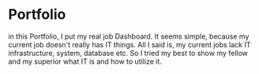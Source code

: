 # Portfolio
in this Portfolio, I put my real job Dashboard. It seems simple, because my current job doesn't really has IT things. All I said is, my current jobs lack IT infrastructure, system, database etc. So I tried my best to show my fellow and my superior what IT is and how to utilize it.
